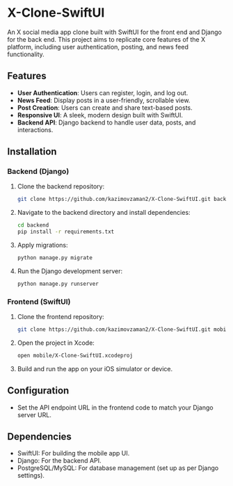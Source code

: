# X-Clone-SwiftUI

An X social media app clone built with SwiftUI for the front end and Django for the back end. This project aims to replicate core features of the X platform, including user authentication, posting, and news feed functionality.

## Features

- **User Authentication**: Users can register, login, and log out.
- **News Feed**: Display posts in a user-friendly, scrollable view.
- **Post Creation**: Users can create and share text-based posts.
- **Responsive UI**: A sleek, modern design built with SwiftUI.
- **Backend API**: Django backend to handle user data, posts, and interactions.

## Installation

### Backend (Django)

1. Clone the backend repository:
    ```bash
    git clone https://github.com/kazimovzaman2/X-Clone-SwiftUI.git backend
    ```
2. Navigate to the backend directory and install dependencies:
    ```bash
    cd backend
    pip install -r requirements.txt
    ```
3. Apply migrations:
    ```bash
    python manage.py migrate
    ```
4. Run the Django development server:
    ```bash
    python manage.py runserver
    ```

### Frontend (SwiftUI)
1. Clone the frontend repository:
    ```bash
    git clone https://github.com/kazimovzaman2/X-Clone-SwiftUI.git mobile
    ```
2. Open the project in Xcode:
    ```bash
    open mobile/X-Clone-SwiftUI.xcodeproj
    ```
3. Build and run the app on your iOS simulator or device.

## Configuration
- Set the API endpoint URL in the frontend code to match your Django server URL.

## Dependencies
- SwiftUI: For building the mobile app UI.
- Django: For the backend API.
- PostgreSQL/MySQL: For database management (set up as per Django settings).
